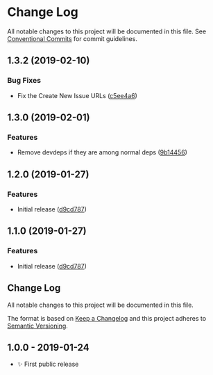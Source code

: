 # Change Log

All notable changes to this project will be documented in this file.
See [Conventional Commits](https://conventionalcommits.org) for commit guidelines.

## 1.3.2 (2019-02-10)

### Bug Fixes

- Fix the Create New Issue URLs ([c5ee4a6](https://gitlab.com/codsen/codsen/commit/c5ee4a6))

## 1.3.0 (2019-02-01)

### Features

- Remove devdeps if they are among normal deps ([9b14456](https://gitlab.com/codsen/codsen/commit/9b14456))

## 1.2.0 (2019-01-27)

### Features

- Initial release ([d9cd787](https://bitbucket.org/codsen/update-versions/commits/d9cd787))

## 1.1.0 (2019-01-27)

### Features

- Initial release ([d9cd787](https://bitbucket.org/codsen/update-versions/commits/d9cd787))

## Change Log

All notable changes to this project will be documented in this file.

The format is based on [Keep a Changelog](http://keepachangelog.com/)
and this project adheres to [Semantic Versioning](http://semver.org/).

## 1.0.0 - 2019-01-24

- ✨ First public release
